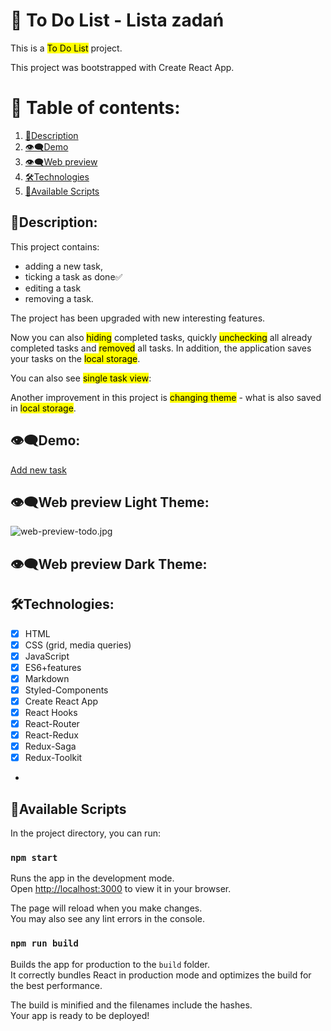 # 📂 To Do List - Lista zadań
This is a <mark>To Do List</mark> project.

This project was bootstrapped with Create React App.
# 📑 Table of contents:

1. [📌Description](#description)
2. [👁‍🗨Demo](#demo)
3. [👁‍🗨Web preview](#web-preview)
4. [🛠Technologies](#technologies)
5. [📌Available Scripts](#available-scripts)

## 📌Description:

This project contains:
- adding a new task, 
- ticking a task as done✅
- editing a task
- removing a task.

The project has been upgraded with new interesting features.

Now you can also <mark>hiding</mark> completed tasks, quickly <mark>unchecking</mark> all already completed tasks and <mark>removed</mark> all tasks. In addition, the application saves your tasks on the <mark>local storage</mark>.

You can also see <mark>single task view</mark>:


Another improvement in this project is <mark>changing theme</mark> - what is also saved in <mark>local storage</mark>. 

## 👁‍🗨Demo:
[Add new task](https://maxnatalia.github.io/ToDoListReact/)
## 👁‍🗨Web preview Light Theme:
![web-preview-todo.jpg](https://i.postimg.cc/Y9vmLFsv/web-preview-todo.jpg)

## 👁‍🗨Web preview Dark Theme:
## 🛠Technologies:

- [x] HTML
- [x] CSS (grid, media queries)
- [x] JavaScript
- [x] ES6+features
- [x] Markdown
- [x] Styled-Components
- [x] Create React App
- [x] React Hooks
- [x] React-Router
- [x] React-Redux
- [x] Redux-Saga
- [x] Redux-Toolkit
-
## 📌Available Scripts

In the project directory, you can run:

### `npm start`

Runs the app in the development mode.\
Open [http://localhost:3000](http://localhost:3000) to view it in your browser.

The page will reload when you make changes.\
You may also see any lint errors in the console.

### `npm run build`

Builds the app for production to the `build` folder.\
It correctly bundles React in production mode and optimizes the build for the best performance.

The build is minified and the filenames include the hashes.\
Your app is ready to be deployed!
